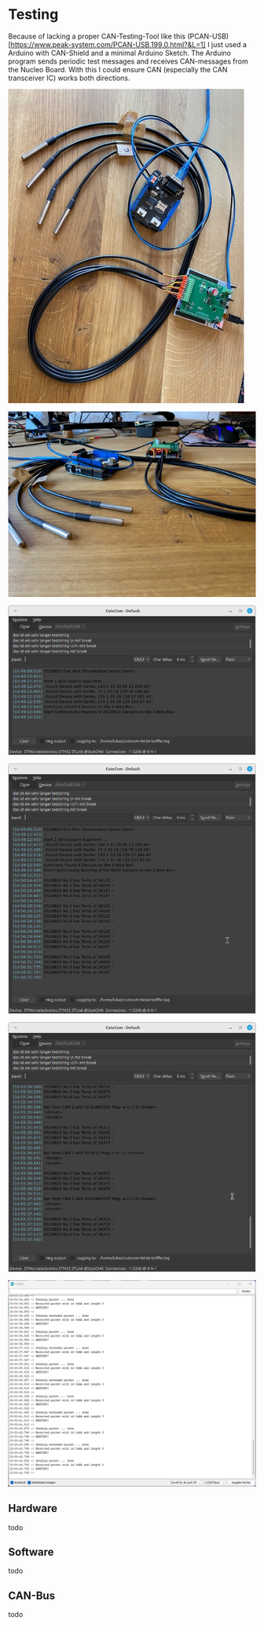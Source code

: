 # Testing
Because of lacking a proper CAN-Testing-Tool like this (PCAN-USB)[https://www.peak-system.com/PCAN-USB.199.0.html?&L=1] I just used a Arduino with CAN-Shield and a minimal Arduino Sketch.
The Arduino program sends periodic test messages and receives CAN-messages from the Nucleo Board. With this I could ensure CAN (especially the CAN transceiver IC) works both directions.

![arrangement Arduino and Nucleo](../Images/quattro_formaggi_1.png)

![arrangement Arduino and Nucleo 2](../Images/quattro_formaggi_2.png)

![terminal startup message](../Images/terminal_startup.png)

![terminal search and read DS18B20 sensors](../Images/terminal_read_temperatures.png)

![terminal send and receive CAN messages](../Images/terminal_read_temperatures_rx_can.png)

![Arduino terminal send and receive CAN messages](../Images/testing_RX_TX_CAN.png)

## Hardware
todo

## Software
todo

## CAN-Bus
todo